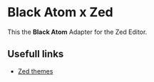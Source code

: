 # Black Atom x Zed

This the **Black Atom** Adapter for the Zed Editor.

## Usefull links

- [Zed themes](https://zed-themes.com/)
